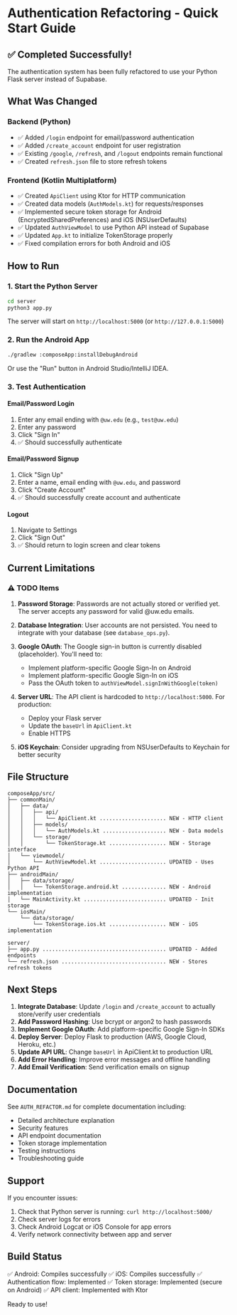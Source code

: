 # Authentication Refactoring - Quick Start Guide

## ✅ Completed Successfully!

The authentication system has been fully refactored to use your Python Flask server instead of Supabase.

## What Was Changed

### Backend (Python)
- ✅ Added `/login` endpoint for email/password authentication
- ✅ Added `/create_account` endpoint for user registration
- ✅ Existing `/google`, `/refresh`, and `/logout` endpoints remain functional
- ✅ Created `refresh.json` file to store refresh tokens

### Frontend (Kotlin Multiplatform)
- ✅ Created `ApiClient` using Ktor for HTTP communication
- ✅ Created data models (`AuthModels.kt`) for requests/responses
- ✅ Implemented secure token storage for Android (EncryptedSharedPreferences) and iOS (NSUserDefaults)
- ✅ Updated `AuthViewModel` to use Python API instead of Supabase
- ✅ Updated `App.kt` to initialize TokenStorage properly
- ✅ Fixed compilation errors for both Android and iOS

## How to Run

### 1. Start the Python Server

```bash
cd server
python3 app.py
```

The server will start on `http://localhost:5000` (or `http://127.0.0.1:5000`)

### 2. Run the Android App

```bash
./gradlew :composeApp:installDebugAndroid
```

Or use the "Run" button in Android Studio/IntelliJ IDEA.

### 3. Test Authentication

#### Email/Password Login
1. Enter any email ending with `@uw.edu` (e.g., `test@uw.edu`)
2. Enter any password
3. Click "Sign In"
4. ✅ Should successfully authenticate

#### Email/Password Signup
1. Click "Sign Up"
2. Enter a name, email ending with `@uw.edu`, and password
3. Click "Create Account"
4. ✅ Should successfully create account and authenticate

#### Logout
1. Navigate to Settings
2. Click "Sign Out"
3. ✅ Should return to login screen and clear tokens

## Current Limitations

### ⚠️ TODO Items

1. **Password Storage**: Passwords are not actually stored or verified yet. The server accepts any password for valid @uw.edu emails.

2. **Database Integration**: User accounts are not persisted. You need to integrate with your database (see `database_ops.py`).

3. **Google OAuth**: The Google sign-in button is currently disabled (placeholder). You'll need to:
   - Implement platform-specific Google Sign-In on Android
   - Implement platform-specific Google Sign-In on iOS
   - Pass the OAuth token to `authViewModel.signInWithGoogle(token)`

4. **Server URL**: The API client is hardcoded to `http://localhost:5000`. For production:
   - Deploy your Flask server
   - Update the `baseUrl` in `ApiClient.kt`
   - Enable HTTPS

5. **iOS Keychain**: Consider upgrading from NSUserDefaults to Keychain for better security

## File Structure

```
composeApp/src/
├── commonMain/
│   ├── data/
│   │   ├── api/
│   │   │   └── ApiClient.kt ..................... NEW - HTTP client
│   │   ├── models/
│   │   │   └── AuthModels.kt .................... NEW - Data models
│   │   └── storage/
│   │       └── TokenStorage.kt .................. NEW - Storage interface
│   └── viewmodel/
│       └── AuthViewModel.kt ..................... UPDATED - Uses Python API
├── androidMain/
│   ├── data/storage/
│   │   └── TokenStorage.android.kt .............. NEW - Android implementation
│   └── MainActivity.kt .......................... UPDATED - Init storage
└── iosMain/
    └── data/storage/
        └── TokenStorage.ios.kt .................. NEW - iOS implementation

server/
├── app.py ....................................... UPDATED - Added endpoints
└── refresh.json ................................. NEW - Stores refresh tokens
```

## Next Steps

1. **Integrate Database**: Update `/login` and `/create_account` to actually store/verify user credentials
2. **Add Password Hashing**: Use bcrypt or argon2 to hash passwords
3. **Implement Google OAuth**: Add platform-specific Google Sign-In SDKs
4. **Deploy Server**: Deploy Flask to production (AWS, Google Cloud, Heroku, etc.)
5. **Update API URL**: Change `baseUrl` in ApiClient.kt to production URL
6. **Add Error Handling**: Improve error messages and offline handling
7. **Add Email Verification**: Send verification emails on signup

## Documentation

See `AUTH_REFACTOR.md` for complete documentation including:
- Detailed architecture explanation
- Security features
- API endpoint documentation
- Token storage implementation
- Testing instructions
- Troubleshooting guide

## Support

If you encounter issues:
1. Check that Python server is running: `curl http://localhost:5000/`
2. Check server logs for errors
3. Check Android Logcat or iOS Console for app errors
4. Verify network connectivity between app and server

## Build Status

✅ Android: Compiles successfully
✅ iOS: Compiles successfully
✅ Authentication flow: Implemented
✅ Token storage: Implemented (secure on Android)
✅ API client: Implemented with Ktor

Ready to use!

